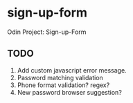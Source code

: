 # sign-up-form
Odin Project: Sign-up-Form


## TODO
1. Add custom javascript error message.
2. Password matching validation
3. Phone format validation? regex?
4. New password browser suggestion?